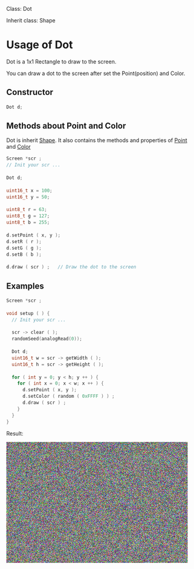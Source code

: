 Class: Dot

Inherit class: Shape

# Usage of Dot

Dot is a 1x1 Rectangle to draw to the screen.

You can draw a dot to the screen after set the Point(position) and Color.

## Constructor

```cpp
Dot d;
```

## Methods about Point and Color
Dot is inherit [Shape](shape.md). It also contains the methods and properties of [Point](PointUsage.md) and [Color](ColorUsage.md)

```cpp
Screen *scr ;
// Init your scr ...

Dot d;

uint16_t x = 100;
uint16_t y = 50;

uint8_t r = 63;
uint8_t g = 127;
uint8_t b = 255;

d.setPoint ( x, y );
d.setR ( r );
d.setG ( g );
d.setB ( b );

d.draw ( scr ) ;   // Draw the dot to the screen
```

## Examples
```cpp
Screen *scr ;

void setup ( ) {
  // Init your scr ...
  
  scr -> clear ( );
  randomSeed(analogRead(0));

  Dot d;
  uint16_t w = scr -> getWidth ( );
  uint16_t h = scr -> getHeight ( );

  for ( int y = 0; y < h; y ++ ) {
    for ( int x = 0; x < w; x ++ ) {
      d.setPoint ( x, y );
      d.setColor ( random ( 0xFFFF ) ) ;
      d.draw ( scr ) ;
    }
  }
}
```
Result:

<img src="dotExample.jpg" width="480" />

